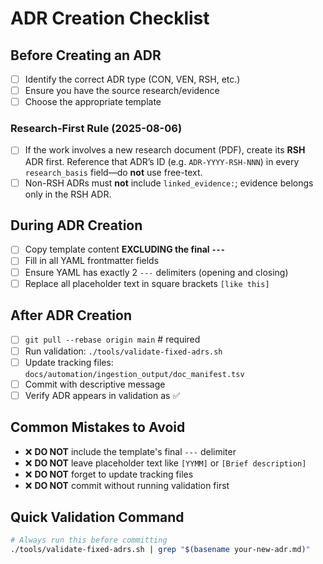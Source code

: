# ADR Creation Checklist

## Before Creating an ADR
- [ ] Identify the correct ADR type (CON, VEN, RSH, etc.)
- [ ] Ensure you have the source research/evidence
- [ ] Choose the appropriate template

### Research-First Rule  (2025-08-06)

- [ ] If the work involves a new research document (PDF), create its **RSH** ADR first.
      Reference that ADR’s ID (e.g. `ADR-YYYY-RSH-NNN`) in every `research_basis` field—do **not** use free-text.
- [ ] Non-RSH ADRs must **not** include `linked_evidence:`; evidence belongs only in the RSH ADR.

## During ADR Creation
- [ ] Copy template content **EXCLUDING the final `---`**
- [ ] Fill in all YAML frontmatter fields
- [ ] Ensure YAML has exactly 2 `---` delimiters (opening and closing)
- [ ] Replace all placeholder text in square brackets `[like this]`

## After ADR Creation
- [ ] `git pull --rebase origin main`  # required
- [ ] Run validation: `./tools/validate-fixed-adrs.sh`
- [ ] Update tracking files: `docs/automation/ingestion_output/doc_manifest.tsv`
- [ ] Commit with descriptive message
- [ ] Verify ADR appears in validation as ✅

## Common Mistakes to Avoid
- ❌ **DO NOT** include the template's final `---` delimiter
- ❌ **DO NOT** leave placeholder text like `[YYMM]` or `[Brief description]`
- ❌ **DO NOT** forget to update tracking files
- ❌ **DO NOT** commit without running validation first

## Quick Validation Command
```bash
# Always run this before committing
./tools/validate-fixed-adrs.sh | grep "$(basename your-new-adr.md)"

```
